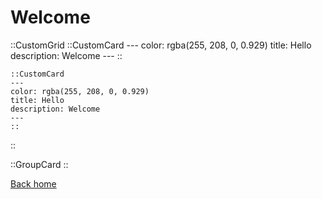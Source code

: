 # Welcome


::CustomGrid
    ::CustomCard
    ---
    color: rgba(255, 208, 0, 0.929)
    title: Hello
    description: Welcome
    ---
    ::

    ::CustomCard
    ---
    color: rgba(255, 208, 0, 0.929)
    title: Hello
    description: Welcome
    ---
    ::
::

::GroupCard
::





<!-- <card>
The content of the card 2
</card>

<hero-basic /> -->

[Back home](/)
